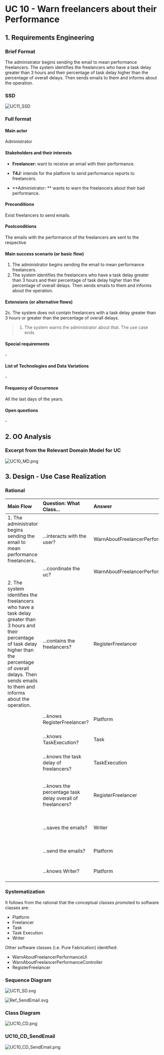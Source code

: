 # UC 10 - Warn freelancers about their Performance

## 1. Requirements Engineering

### Brief Format

The administrator begins sending the email to mean performance freelancers. The system identifies the freelancers who have a task delay greater than 3 hours and their percentage of task delay higher than the percentage of overall delays. Then sends emails to them and informs about the operation.


### SSD

![UC11_SSD](UC11_SSD.svg)


### Full format

#### Main actor

Administrator

#### Stakeholders and their interests

* **Freelancer:** want to receive an email with their performance.

* **T4J:** intends for the platform to send performance reports to freelancers.

* **Administrator: ** wants to warn the freelancers about their bad performance.


#### Preconditions

Exist freelancers to send emails.

#### Postconditions

The emails with the performance of the freelancers are sent to the respective

#### Main success scenario (or basic flow)

1. The administrator begins sending the email to mean performance freelancers.
2. The system identifies the freelancers who have a task delay greater than 3 hours and their percentage of task delay higher than the percentage of overall delays. Then sends emails to them and informs about the operation.
 
#### Extensions (or alternative flows)

2c. The system does not contain freelancers with a task delay greater than 3 hours or greater than the percentage of overall delays.
> 1. The system warns the administrator about that. The use case ends

 
#### Special requirements

\-

####  List of Technologies and Data Variations

\-

#### Frequency of Occurrence

All the last days of the years.

#### Open questions
\-

## 2. OO Analysis

### Excerpt from the Relevant Domain Model for UC

![UC10_MD.png](UC10_MD.png)

## 3. Design - Use Case Realization

### Rational

| Main Flow  | Question: What Class...  | Answer  | Justification  |
|:--------------  |:---------------------- |:----------|:---------------------------- |
|1. The administrator begins sending the email to mean performance freelancers..|...interacts with the user? | WarnAboutFreelancerPerformanceUI |Pure Fabrication|
|                                                                               |...coordinate the uc? | WarnAboutFreelancerPerformanceController | Controller|              
|2. The system identifies the freelancers who have a task delay greater than 3 hours and their percentage of task delay higher than the percentage of overall delays. Then sends emails to them and informs about the operation.|  ...contains the freelancers?	|  RegisterFreelancer | IE+(HC+LC):Register Freelancer contains / aggregates Freelancers (according to the HC + LC standard, on Platform)|
|       | ...knows RegisterFreelancer? |     Platform      |   IE: Platform contains freelancers       |
|       | ...knows TaskExecution? | Task  |   IE: TaskExecution is related to the work of Freelancer      |
|       | ...knows the task delay of freelancers?|     TaskExecution       |   IE: Task Execution has the Task Delay attribute for a freelancer|
|       | ...knows the percentage task delay overall of freelancers?|     RegisterFreelancer       |   IE: RegisterFreelancer contains the overall percentage of Task delay of freelancers |
|       | ...saves the emails?| Writer |   IE: Writer simulates sending an email by saving it|
|       | ...send the emails?| Platform |   IE: Platform sends the emails to the freelancers|
|       |...knows Writer? | Platform | IE: according to the MD, Platform has Writer |


### Systematization ##

It follows from the rational that the conceptual classes promoted to software classes are:

 * Platform
 * Freelancer
 * Task
 * Task Execution
 * Writer

Other software classes (i.e. Pure Fabrication) identified:  

 * WarnAboutFreelancerPerformanceUI
 * WarnAboutFreelancerPerformanceController
 * RegisterFreelancer


###	Sequence Diagram

![UC11_SD.svg](UC11_SD.svg)

![Ref_SendEmail.svg](Ref_SendEmail.svg)


###	Class Diagram

![UC10_CD.png](UC10_CD.png)

###	UC10_CD_SendEmail

![UC10_CD_SendEmail.png](UC10_CD_SendEmail.png)
